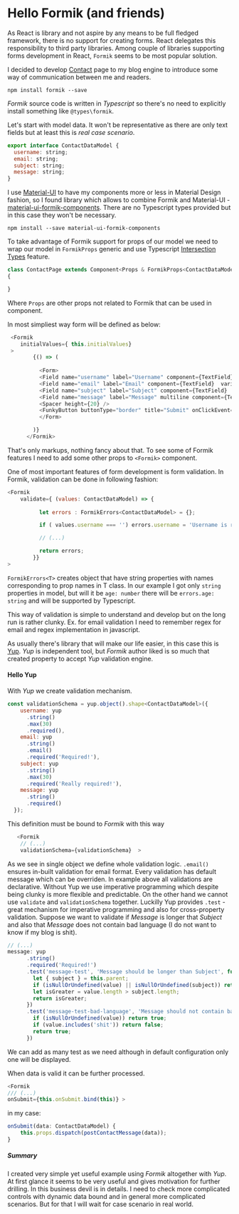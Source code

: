 ﻿# Hello Formik (and friends)

<!-- Id: formik  -->
<!-- Categories: React, Formik, Yup -->
<!-- Date: 20200409  -->

<!-- #header -->
As React is library and not aspire by any means to be full fledged framework, there is no support for creating forms. React delegates this responsibility to third party libraries. 
Among couple of libraries supporting forms development in React, ```Formik``` seems to be most popular solution.
<!-- #endheader -->


I decided to develop [Contact](/contact) page to my blog engine to introduce some way of communication between me and readers.

```
npm install formik --save
```

_Formik_ source code is written in _Typescript_ so there's no need to explicitly install something like ```@types\formik```.

Let's start with model data. It won't be representative as there are only text fields but at least this is _real case scenario_. 




```javascript
export interface ContactDataModel {
  username: string;
  email: string;
  subject: string;
  message: string;
}
```

I use [Material-UI](https://material-ui.com/) to have my components more or less in Material Design fashion, so I found library which allows to combine Formik and Material-UI - [material-ui-formik-components](https://www.npmjs.com/package/material-ui-formik-components).
There are no Typescript types provided but in this case they won't be necessary.

```
npm install --save material-ui-formik-components
```

To take advantage of Formik support for props of our model we need to wrap our model in ```FormikProps``` generic and use Typescript 
[Intersection Types](https://www.typescriptlang.org/docs/handbook/advanced-types.html#intersection-types) feature.

```javascript
class ContactPage extends Component<Props & FormikProps<ContactDataModel>>
{

} 
```

Where `Props` are other props not related to Formik that can be used in component.

In most simpliest way form will be defined as below:

```javascript
 <Formik
    initialValues={ this.initialValues}
 >
        {() => (
          
          <Form>
          <Field name="username" label="Username" component={TextField}  variant="filled" />
          <Field name="email" label="Email" component={TextField}  variant="filled"/>
          <Field name="subject" label="Subject" component={TextField}  variant="filled"/>
          <Field name="message" label="Message" multiline component={TextField}  variant="filled" rows={4}/>
          <Spacer height={20} />
          <FunkyButton buttonType="border" title="Submit" onClickEvent={() => {}} submit /> 
          </Form>

        )}
      </Formik>
```

That's only markups, nothing fancy about that. To see some of Formik features I need to add some other props to ```<Formik>``` component.

One of most important features of form development is form validation. In Formik, validation can be done in following fashion:

```javascript
<Formik
    validate={ (values: ContactDataModel) => { 
            
          let errors : FormikErrors<ContactDataModel> = {};

          if ( values.username === '') errors.username = 'Username is required';

          // (...)

          return errors;
        }}
>
```

```FormikErrors<T>``` creates object that have string properties with names corresponding to prop names in T class. In our example I got only ```string``` properties in model, but will it be ```age: number``` there will be ```errors.age: string``` and will be supported by Typescript.

This way of validation is simple to understand and develop but on the long run is rather clunky. Ex. for email validation I need to remember regex for email and regex implementation in javascript.

As usually there's library that will make our life easier, in this case this is [Yup](https://github.com/jquense/yup).
_Yup_ is independent tool, but _Formik_ author liked is so much that created property to accept _Yup_ validation engine.

#### Hello Yup

With _Yup_ we create validation mechanism.

```javascript
const validationSchema = yup.object().shape<ContactDataModel>({
    username: yup
      .string()
      .max(30)
      .required(),
    email: yup
      .string()
      .email()
      .required('Required!'),
    subject: yup
      .string()
      .max(30)
      .required('Really required!'),
    message: yup
      .string()
      .required()
  });
```

This definition must be bound to _Formik_ with this way

```javascript
   <Formik 
    // (...)
    validationSchema={validationSchema}  >
```


As we see in single object we define whole validation logic. ```.email()``` ensures in-built validation for email format. Every validation has default message which can be overriden. In example above all validations are declarative. Without Yup we use imperative programming which despite being clunky is more flexible and predictable.
On the other hand we cannot use ```validate``` and ```validationSchema``` together.
Luckilly Yup provides ```.test``` - great mechanism for imperative programming and also for cross-property validation. 
Suppose we want to validate if _Message_ is longer that _Subject_ and also that _Message_ does not contain bad language (I do not want to know if my blog is shit).

```javascript
// (...)
message: yup
      .string()
      .required('Required!')
      .test('message-test', 'Message should be longer than Subject', function(value) {
        let { subject } = this.parent;
        if (isNullOrUndefined(value) || isNullOrUndefined(subject)) return false;
        let isGreater = value.length > subject.length;
        return isGreater;
      })
      .test('message-test-bad-language', 'Message should not contain bad language', function(value) {
        if (isNullOrUndefined(value)) return true;
        if (value.includes('shit')) return false;
        return true;
      })
```

We can add as many test as we need although in default configuration only one will be displayed.

When data is valid it can be further processed.

```javascript
<Formik
/// (...)
onSubmit={this.onSubmit.bind(this)} >
```

in my case:

```javascript
onSubmit(data: ContactDataModel) {
    this.props.dispatch(postContactMessage(data));
}
```

##### Summary
I created very simple yet useful example using _Formik_ altogether with _Yup_. At first glance it seems to be very useful and gives motivation for further drilling. In this business devil is in details. I need to check more complicated controls with dynamic data bound and in general more complicated scenarios. But for that I will wait for case scenario in real world.
























